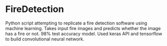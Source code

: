 # FireDetection

Python script attempting to replicate a fire detection software using machine learning. Takes input fire images and predicts whether the image has a fire or not. 98% test accuracy model. Used keras API and tensorflow to build convolutional neural network. 
